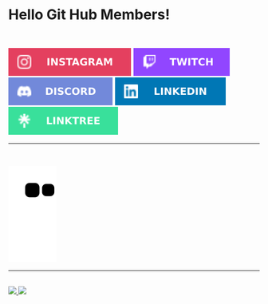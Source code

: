 <h1> Hello Git Hub Members! </h1>
<br>
<div> 

  <a href="https://instagram.com/originalmambo"><img src="./folder/Instagram.svg"></a>
 	<a href="https://www.twitch.tv/mambodark"><img src="./folder/Twitch.svg"></a>
  <a href="https://discord.gg/kyDDcyzK94"><img src="./folder/Discord.svg"></a>
  <a href="https://www.linkedin.com/in/onelsoncarvalho"><img src="./folder/LinkedIn.svg"></a>
  <a href="https://linktr.ee/mambodark"><img src="./folder/linktree.svg"></a>
  <hr><br>
  
</div>

<div>
  <!--![snake gif](https://github.com/MamboDark/MamboDark/blob/output/github-contribution-grid-snake.svg)-->
  
  ![Snake animation](https://github.com/MamboDark/MamboDark/blob/output/github-contribution-grid-snake.svg)
  
</div>

<hr><br>
<div>
<a href="https://github.com/MamboDark">
<img height="180em" src="https://github-readme-stats.vercel.app/api/top-langs/?username=MamboDark&layout=compact&langs_count=7&theme=dracula"/>
<img height="180em" src="https://github-readme-stats.vercel.app/api?username=MamboDark&show_icons=true&theme=dracula&include_all_commits=true&count_private=true"/>
</div>
